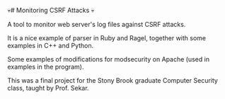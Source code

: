 💀# Monitoring CSRF Attacks 💀

A tool to monitor web server's log files against CSRF attacks. 

It is a nice example of parser in Ruby and Ragel, together with some examples in C++ and Python.

Some examples of modifications for modsecurity on Apache (used in examples in the program).

This was a final project for the Stony Brook graduate Computer Security class, taught by Prof. Sekar.

